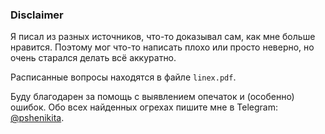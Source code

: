 ### Disclaimer

Я писал из разных источников, что-то доказывал сам, как мне больше нравится. Поэтому мог что-то написать плохо или просто неверно, но очень старался делать всё аккуратно.

Расписанные вопросы находятся в файле `linex.pdf`.

Буду благодарен за помощь с выявлением опечаток и (особенно) ошибок. Обо всех найденных огрехах пишите мне в Telegram: [@pshenikita](https://t.me/pshenikita).

